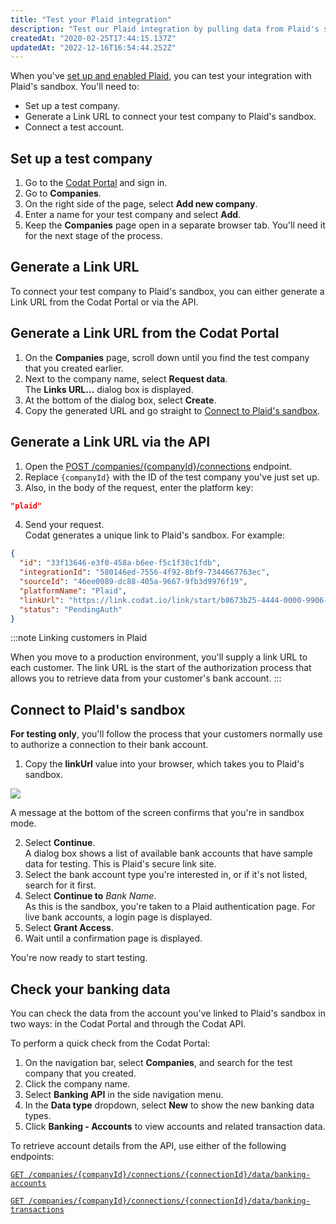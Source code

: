 ```yaml
---
title: "Test your Plaid integration"
description: "Test our Plaid integration by pulling data from Plaid's sandbox to a test Company"
createdAt: "2020-02-25T17:44:15.137Z"
updatedAt: "2022-12-16T16:54:44.252Z"
---
```


When you've [set up and enabled Plaid](/integrations/banking/plaid/banking-plaid-setup), you can test your integration with Plaid's sandbox. You'll need to:

- Set up a test company.
- Generate a Link URL to connect your test company to Plaid's sandbox.
- Connect a test account.

## Set up a test company

1. Go to the <a href="https://app.codat.io/login" target="_blank">Codat Portal</a> and sign in.
2. Go to **Companies**.
3. On the right side of the page, select **Add new company**.
4. Enter a name for your test company and select **Add**.
5. Keep the **Companies** page open in a separate browser tab. You'll need it for the next stage of the process.

## Generate a Link URL

To connect your test company to Plaid's sandbox, you can either generate a Link URL from the Codat Portal or via the API.

## Generate a Link URL from the Codat Portal

1. On the **Companies** page, scroll down until you find the test company that you created earlier.
2. Next to the company name, select **Request data**.  
   The **Links URL...** dialog box is displayed.
3. At the bottom of the dialog box, select **Create**.
4. Copy the generated URL and go straight to [Connect to Plaid's sandbox](/test-your-plaid-integration#section-connect-to-plaids-sandbox).

## Generate a Link URL via the API

1. Open the <a href="https://api.codat.io/swagger/index.html#/Connection/post_companies__companyId__connections" target="_blank">POST /companies/{companyId}/connections</a> endpoint.
2. Replace `{companyId}` with the ID of the test company you've just set up.
3. Also, in the body of the request, enter the platform key:

```json
"plaid"
```

4. Send your request.  
   Codat generates a unique link to Plaid's sandbox. For example:

```json
{
  "id": "33f13646-e3f0-458a-b6ee-f5c1f38c1fdb",
  "integrationId": "580146ed-7556-4f92-8bf9-7344667763ec",
  "sourceId": "46ee0089-dc88-405a-9667-9fb3d9976f19",
  "platformName": "Plaid",
  "linkUrl": "https://link.codat.io/link/start/b8673b25-4444-0000-9906-0fecbfe4d2e3/33f13646-e3f0-458a-b6ee-f5c1f38c1fdb",
  "status": "PendingAuth"
}
```

:::note Linking customers in Plaid

When you move to a production environment, you'll supply a link URL to each customer. The link URL is the start of the authorization process that allows you to retrieve data from your customer's bank account.
:::

## Connect to Plaid's sandbox

**For testing only**, you'll follow the process that your customers normally use to authorize a connection to their bank account.

1. Copy the **linkUrl** value into your browser, which takes you to Plaid's sandbox.

<img src="/img/old/e6adfea-Plaid_landing_page.png" />

A message at the bottom of the screen confirms that you're in sandbox mode.

2. Select **Continue**.  
   A dialog box shows a list of available bank accounts that have sample data for testing. This is Plaid's secure link site.
3. Select the bank account type you're interested in, or if it's not listed, search for it first.
4. Select **Continue to** _Bank Name_.  
   As this is the sandbox, you're taken to a Plaid authentication page. For live bank accounts, a login page is displayed.
5. Select **Grant Access**.
6. Wait until a confirmation page is displayed.

You're now ready to start testing.

## Check your banking data

You can check the data from the account you've linked to Plaid's sandbox in two ways: in the Codat Portal and through the Codat API.

To perform a quick check from the Codat Portal:

1. On the navigation bar, select **Companies**, and search for the test company that you created.
2. Click the company name.
3. Select **Banking API** in the side navigation menu.
4. In the **Data type** dropdown, select **New** to show the new banking data types.
5. Click **Banking - Accounts** to view accounts and related transaction data.

To retrieve account details from the API, use either of the following endpoints:

[`GET /companies/{companyId}/connections/{connectionId}/data/banking-accounts`](https://api.codat.io/swagger/index.html#/BankingAccounts/get_companies__companyId__connections__connectionId__data_banking_accounts)

[`GET /companies/{companyId}/connections/{connectionId}/data/banking-transactions`](https://api.codat.io/swagger/index.html#/BankingTransactions/get_companies__companyId__connections__connectionId__data_banking_transactions)

